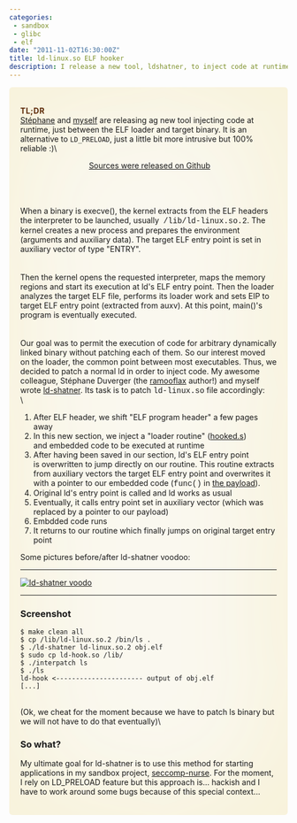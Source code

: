 ```yaml
---
categories:
 - sandbox
 - glibc
 - elf
date: "2011-11-02T16:30:00Z"
title: ld-linux.so ELF hooker
description: I release a new tool, ldshatner, to inject code at runtime without the LD_PRELOAD hack
---
```

<div
style="-moz-border-radius: 6px; -moz-box-shadow: #F6EECD 0px 0px 200px inset; -o-box-shadow: #F6EECD 0px 0px 200px inset; -webkit-border-radius: 6px; background-color: #faf8ef; border-collapse: separate; border-radius: 6px; border-spacing: 1.428em; box-shadow: #F6EECD 0px 0px 200px inset; padding: 1.428em;">

<span
style="color: #5d2a07; letter-spacing: 0.04em; text-transform: uppercase;">**TL;DR**</span>\
[Stéphane](https://plus.google.com/108914619478390609767) and
[myself](https://plus.google.com/114289168433047035840) are releasing ag
new tool injecting code at runtime, just between the ELF loader and
target binary. It is an alternative to `LD_PRELOAD`, just a little bit
more intrusive but 100% reliable :)\
<div style="text-align: center;">

 [Sources were released on
Github](https://github.com/sduverger/ld-shatner)

</div>


\
<span style="font-family: inherit;">\
</span>\
<span style="font-family: inherit;">When a binary is execve(), the
kernel extracts from the ELF headers the interpreter to be launched,
usually  </span><span
style="font-family: 'Courier New', Courier, monospace;">/lib/ld-linux.so.2</span><span
style="font-family: inherit;">. </span><span
style="background-color: transparent; font-family: inherit;">The kernel
creates a new process and prepares the environment (arguments and
auxiliary data). The target ELF entry point is set in auxiliary vector
of type "ENTRY".</span>\
<span style="background-color: transparent; font-family: inherit;">\
</span>\
<span style="font-family: inherit;">Then the kernel opens the requested
interpreter, maps the memory regions and start its execution at ld's ELF
entry point. Then the loader analyzes the target ELF file, performs its
loader work and sets EIP to target ELF entry point (extracted from
auxv). At this point, main()'s program is eventually executed.</span>\
<span style="font-family: inherit;">\
</span>\
<span style="font-family: inherit;">Our goal was to permit the execution
of code for arbitrary dynamically linked binary without patching each of
them. So our interest moved on <span
style="background-color: transparent;">the loader, the common point
between most executables. Thus, we decided to patch a normal ld in order
to inject code. M</span></span><span
style="background-color: transparent;">y awesome colleague, </span><span
style="background-color: transparent; font-family: inherit;">Stéphane
Duverger (the [ramooflax](https://github.com/sduverger/ramooflax)
author!) and myself wrote
</span>[ld-shatner](https://github.com/sduverger/ld-shatner). <span
style="background-color: transparent; font-family: inherit;">Its task is
to patch </span><span
style="background-color: transparent; font-family: 'Courier New', Courier, monospace;">ld-linux.so</span><span
style="background-color: transparent; font-family: inherit;"> file
accordingly:</span>\
\
<div class="separator" style="clear: both; text-align: center;">

</div>

<div class="separator" style="clear: both; text-align: center;">

</div>

<div class="separator" style="clear: both; text-align: center;">

</div>

1.  <span style="background-color: transparent;"><span
    style="font-family: inherit;">After ELF header, we shift "ELF
    program header" a few pages away</span></span>
2.  <span style="font-family: inherit;"><span
    style="background-color: transparent;">In this new section, we
    inject a "loader routine"
    ([hooked.s](https://github.com/sduverger/ld-shatner/blob/master/hooked.s))
    and</span><span style="background-color: transparent;"> embedded
    code to be executed at runtime</span></span>
3.  <span
    style="background-color: transparent; font-family: inherit;">After
    having been saved in our section, ld's ELF entry point
    is </span><span
    style="background-color: transparent; font-family: inherit;">overwritten
    to jump directly on our routine. This routine </span><span
    style="background-color: transparent; font-family: inherit;">extracts
    from auxiliary vectors the target ELF entry point and </span><span
    style="background-color: transparent;"><span
    style="font-family: inherit;">overwrites it with a pointer to our
    embedded code (</span><span
    style="font-family: 'Courier New', Courier, monospace;">func()</span><span
    style="font-family: inherit;"> in </span>[the
    payload](https://github.com/sduverger/ld-shatner/blob/master/obj.c)<span
    style="font-family: inherit;">).</span></span>
4.  <span style="background-color: transparent;"><span
    style="font-family: inherit;">Original ld's entry point is called
    and ld works as usual</span></span>
5.  <span style="font-family: inherit;"><span
    style="background-color: transparent;">Eventually, it calls entry
    point set in auxiliary vector (which</span><span
    style="background-color: transparent;"> was replaced by a pointer to
    our payload)</span></span>
6.  <span style="background-color: transparent;"><span
    style="font-family: inherit;">Embdded code runs</span></span>
7.  <span style="font-family: inherit;"><span
    style="background-color: transparent;">It returns to our routine
    which finally jumps on original target</span><span
    style="background-color: transparent;"> entry point</span></span>


<span style="background-color: transparent;">Some pictures before/after
ld-shatner voodoo:</span>


  ---------------------------------------------------------------------------------------------------------------------------------------------------------------------------------------------------------------------------------------
  [![ld-shatner voodo](https://docs.google.com/drawings/pub?id=134woIW7XWxLXnXc-8vNTcUyhuOqD-zt8IoQYKivDDh0&w=1501&h=979)](https://docs.google.com/drawings/pub?id=134woIW7XWxLXnXc-8vNTcUyhuOqD-zt8IoQYKivDDh0&w=1501&h=979)
  
  ---------------------------------------------------------------------------------------------------------------------------------------------------------------------------------------------------------------------------------------

### Screenshot

``` {style="background-color: #f8f8f8; color: #444444; font-family: 'Bitstream Vera Sans Mono', Courier, monospace; font-size: 11px; font: normal normal normal 12px/normal 'Bitstream Vera Sans Mono', Courier, monospace; padding-bottom: 0px; padding-left: 0px; padding-right: 0px; padding-top: 0px; white-space: pre-wrap; width: 74em; word-wrap: break-word;"}
$ make clean all
$ cp /lib/ld-linux.so.2 /bin/ls .
$ ./ld-shatner ld-linux.so.2 obj.elf
$ sudo cp ld-hook.so /lib/
$ ./interpatch ls
$ ./ls 
ld-hook <---------------------- output of obj.elf
[...]
```

\
(Ok, we cheat for the moment because we have to patch ls binary but we
will not have to do that eventually)\
### So what?

My ultimate goal for ld-shatner is to use this method for starting
applications in my sandbox
project, [seccomp-nurse](http://chdir.org/~nico/seccomp-nurse/). For the
moment, I rely on LD\_PRELOAD feature but this approach is... hackish
and I have to work around some bugs because of this special context...

